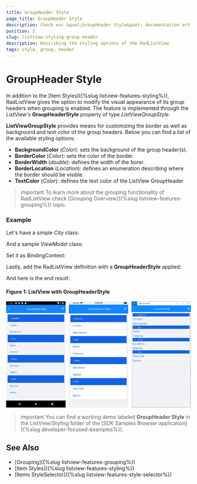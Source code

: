 ```yaml
---
title: GroupHeader Style
page_title: GroupHeader Style
description: Check our &quot;GroupHeader Style&quot; documentation article for Telerik ListView for Xamarin control.
position: 2
slug: listview-styling-group-header
description: Describing the styling options of the RadListView
tags: style, group, header
---
```


# GroupHeader Style

In addition to the [Item Styles]({%slug listview-features-styling%}), RadListView gives the option to modify the visual appearance of its group headers when grouping is enabled. The feature is implemented through the ListView's **GroupHeaderStyle** property of type *ListViewGroupStyle*.

**ListViewGroupStyle** provides means for customizing the border as well as background and text color of the group headers. Below you can find a list of the available styling options:

* **BackgroundColor** (*Color*): sets the background of the group header(s).
* **BorderColor** (*Color*): sets the color of the border.
* **BorderWidth** (*double*): defines the width of the borer.
* **BorderLocation** (*Location*): defines an enumeration describing where the border should be visible.
* **TextColor** (*Color*): defines the text color of the ListView GroupHeader.

>important To learn more about the grouping functionality of RadListView check [Grouping Overview]({%slug listview-features-grouping%}) topic.

### Example

Let's have a simple *City* class:

<snippet id='listview-groupstyle-source' />

And a sample *ViewModel* class:

<snippet id='listview-groupstyle-viewmodel' />

Set it as BindingContext:

<snippet id='listview-groupstyle-setvm' />

Lastly, add the RadListView definition with a **GroupHeaderStyle** applied:

<snippet id='listview-groupstyle-listview-xaml' />

And here is the end result:

#### Figure 1: ListView with GroupHeaderStyle
![](../images/listview_styling_groupheader.png)

>important You can find a working demo labeled **GroupHeader Style** in the ListView/Styling folder of the [SDK Samples Browser application]({%slug developer-focused-examples%}). 

## See Also

- [Grouping]({%slug listview-features-grouping%})
- [Item Styles]({%slug listview-features-styling%})
- [Items StyleSelector]({%slug listview-features-style-selector%})
